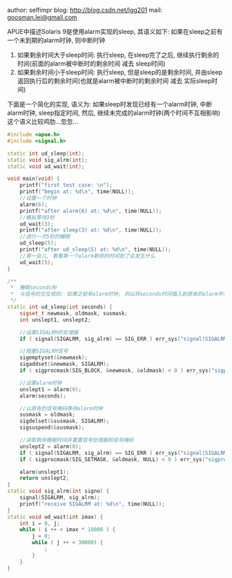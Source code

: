 author: selfimpr
blog: http://blog.csdn.net/lgg201
mail: goosman.lei@gmail.com

APUE中描述Solaris 9是使用alarm实现的sleep, 其语义如下:
如果在sleep之前有一个未到期的alarm时钟, 则中断时钟
1. 如果剩余时间大于sleep时间: 执行sleep, 在sleep完了之后, 继续执行剩余的时间(前面的alarm被中断时的剩余时间 减去 sleep时间)
2. 如果剩余时间小于sleep时间: 执行sleep, 但是sleep的是剩余时间, 并由sleep返回执行后的剩余时间(也就是alarm被中断时的剩余时间 减去 实际sleep时间)

下面是一个简化的实现, 语义为:
如果sleep时发现已经有一个alarm时钟, 中断alarm时钟, sleep指定时间, 然后, 继续未完成的alarm时钟(两个时间不互相影响)
这个语义比较鸡肋...忽忽...



```cpp
#include <apue.h>
#include <signal.h>

static int ud_sleep(int);
static void sig_alrm(int);
static void ud_wait(int);

void main(void) {
	printf("first test case: \n");
	printf("begin at: %d\n", time(NULL));
	//设置一个时钟
	alarm(6);
	printf("after alarm(6) at: %d\n", time(NULL));
	//模拟等待3秒
	ud_wait(3);
	printf("after sleep(3) at: %d\n", time(NULL));
	//进行一次5秒的睡眠
	ud_sleep(5);
	printf("after ud_sleep(5) at: %d\n", time(NULL));
	//等一会儿, 看看第一个alarm剩余的时间到了会发生什么
	ud_wait(5);
}

/**
 *  睡眠seconds秒
 *	与信号的交互规则: 如果之前有alarm时钟, 则以将seconds时间插入到原来的alarm中方式处理
 */
static int ud_sleep(int seconds) {
	sigset_t newmask, oldmask, susmask;
	int unslept1, unslept2;

	//设置SIGALRM的处理器
	if ( signal(SIGALRM, sig_alrm) == SIG_ERR ) err_sys("signal(SIGALRM) error");

	//阻塞SIGALRM信号
	sigemptyset(&newmask);
	sigaddset(&newmask, SIGALRM);
	if ( sigprocmask(SIG_BLOCK, &newmask, &oldmask) < 0 ) err_sys("sigprocmask(SIG_BLOCK) error");

	//设置alarm时钟
	unslept1 = alarm(0);
	alarm(seconds);

	//以原有的信号掩码等待alarm时钟
	susmask = oldmask;
	sigdelset(&susmask, SIGALRM);
	sigsuspend(&susmask);

	//读取剩余睡眠时间并重置信号处理器和信号掩码
	unslept2 = alarm(0);
	if ( signal(SIGALRM, sig_alrm) == SIG_ERR ) err_sys("signal(SIGALRM) error");
	if ( sigprocmask(SIG_SETMASK, &oldmask, NULL) < 0 ) err_sys("sigprocmask(SIG_SETMASK) error");

	alarm(unslept1);
	return unslept2;
}
static void sig_alrm(int signo) {
	signal(SIGALRM, sig_alrm);
	printf("receive SIGALRM at: %d\n", time(NULL));
}
static void ud_wait(int imax) {
	int i = 0, j;
	while ( i ++ < imax * 10000 ) {
		j = 0;
		while ( j ++ < 30000) {
			;
		}
	}
}

```


